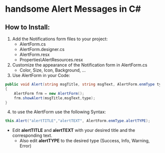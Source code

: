 # handsome Alert Messages in C#

## How to Install:
1. Add the Notifications form files to your project:
	- AlertForm.cs
	- AlertForm.designer.cs
	- AlertForm.resx
	- Properties\AlertResources.resx
2. Customize the appearance of the Notification form in AlertForm.cs
	-  Color, Size, Icon, Background, ...
3. Use AlertForm in your Code:
```csharp
public void Alert(string msgTitle, string msgText, AlertForm.enmType type)
{
    AlertForm frm = new AlertForm();
    frm.showAlert(msgTitle,msgText,type);
}
```
4. to use the AlertForm use the following Syntax:
```csharp
this.Alert("alertTITLE","alertTEXT", AlertForm.enmType.alertTYPE);
```
- Edit **alertTITLE** and **alertTEXT** with your desired title and the corresponding text.
    - Also edit **alertTYPE** to the desired type (Success, Info, Warning, Error)
